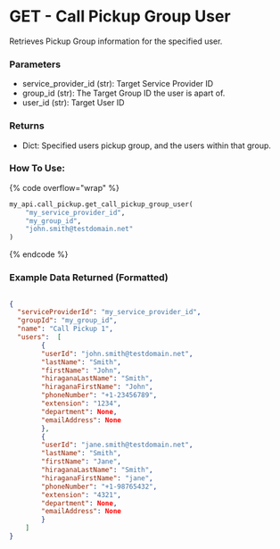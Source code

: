 # GET - Call Pickup Group User

Retrieves Pickup Group information for the specified user.

### Parameters&#x20;

* service_provider_id (str): Target Service Provider ID
* group_id (str): The Target Group ID the user is apart of.
* user_id (str): Target User ID

### Returns

* Dict: Specified users pickup group, and the users within that group.

### How To Use:

{% code overflow="wrap" %}
```python
my_api.call_pickup.get_call_pickup_group_user(
    "my_service_provider_id", 
    "my_group_id", 
    "john.smith@testdomain.net"
)
```
{% endcode %}

### Example Data Returned (Formatted)

```json

{
  "serviceProviderId": "my_service_provider_id",
  "groupId": "my_group_id",
  "name": "Call Pickup 1",
  "users":  [
        {
        "userId": "john.smith@testdomain.net", 
        "lastName": "Smith", 
        "firstName": "John", 
        "hiraganaLastName": "Smith", 
        "hiraganaFirstName": "John", 
        "phoneNumber": "+1-23456789", 
        "extension": "1234", 
        "department": None, 
        "emailAddress": None
        }, 
        {
        "userId": "jane.smith@testdomain.net", 
        "lastName": "Smith", 
        "firstName": "Jane", 
        "hiraganaLastName": "Smith", 
        "hiraganaFirstName": "jane", 
        "phoneNumber": "+1-98765432", 
        "extension": "4321", 
        "department": None, 
        "emailAddress": None
        }
    ]
}


```

